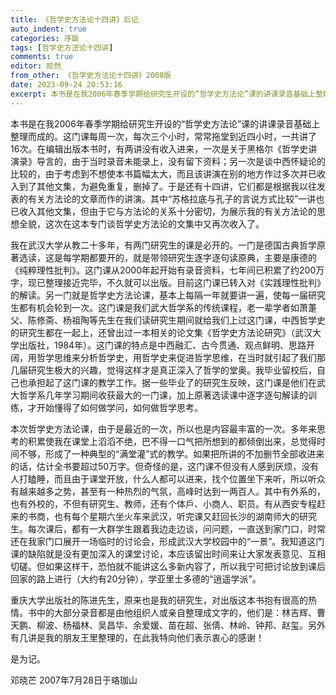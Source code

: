 ```yaml
---
title: 《哲学史方法论十四讲》后记
auto_indent: true
categories: 序跋
tags: [哲学史方法论十四讲]
comments: true
editor: 皎然
from_other: 《哲学史方法论十四讲》2008版
date: 2023-09-24 20:53:16
excerpt: 本书是在我2006年春季学期给研究生开设的“哲学史方法论”课的讲课录音基础上整理而成的。这门课每周一次，每次三个小时，常常拖堂到近四小时，一共讲了16次。在编辑出版本书时，有两讲没有收入进来，一次是关于黑格尔《哲学史讲演录》导言的，由于当时录音未能录上，没有留下资料；另一次是谈中西怀疑论的比较的，由于考虑到不想使本书篇幅太大，而且该讲演在别的地方作过多次并已收入到了其他文集，为避免重复，删掉了。于是还有十四讲，它们都是根据我以往发表的有关方法论的文章而作的讲演。其中“苏格拉底与孔子的言说方式比较”一讲也已收入其他文集，但由于它与方法论的关系十分密切，为展示我的有关方法论的思想全貌，这次在这本专门谈哲学史方法论的文集中又再次收入了。
---
```

本书是在我2006年春季学期给研究生开设的“哲学史方法论”课的讲课录音基础上整理而成的。这门课每周一次，每次三个小时，常常拖堂到近四小时，一共讲了16次。在编辑出版本书时，有两讲没有收入进来，一次是关于黑格尔《哲学史讲演录》导言的，由于当时录音未能录上，没有留下资料；另一次是谈中西怀疑论的比较的，由于考虑到不想使本书篇幅太大，而且该讲演在别的地方作过多次并已收入到了其他文集，为避免重复，删掉了。于是还有十四讲，它们都是根据我以往发表的有关方法论的文章而作的讲演。其中“苏格拉底与孔子的言说方式比较”一讲也已收入其他文集，但由于它与方法论的关系十分密切，为展示我的有关方法论的思想全貌，这次在这本专门谈哲学史方法论的文集中又再次收入了。

我在武汉大学从教二十多年，有两门研究生的课是必开的。一门是德国古典哲学原著选读，这是每学期都要开的，就是带领研究生逐字逐句读原典，主要是康德的《纯粹理性批判》。这门课从2000年起开始有录音资料，七年间已积累了约200万字，现已整理接近完毕，不久就可以出版。目前这门课已转入对《实践理性批判》的解读。另一门就是哲学史方法论课，基本上每隔一年就要讲一遍，使每一届研究生都有机会轮到一次。这门课是我们武大哲学系的传统课程，老一辈学者如萧萐父、陈修斋、杨祖陶等先生在我们读研究生期间就给我们上过这门课，中西哲学史的研究生都在一起上，还曾出过一本相关的论文集《哲学史方法论研究》（武汉大学出版社，1984年）。这门课的特点是中西融汇、古今贯通、观点鲜明、思路开阔，用哲学思维来分析哲学史，用哲学史来促进哲学思维，在当时就引起了我们那几届研究生极大的兴趣，觉得这样才是真正深入了哲学的堂奥。我毕业留校后，自己也承担起了这门课的教学工作。据一些毕业了的研究生反映，这门课是他们在武大哲学系几年学习期间收获最大的一门课，加上原著选读课中逐字逐句解读的训练，才开始懂得了如何做学问，如何做哲学思考。

本次哲学史方法论课，由于是最近的一次，所以也是内容最丰富的一次。多年来思考的积累使我在课堂上滔滔不绝，巴不得一口气把所想到的都倾倒出来，总觉得时间不够，形成了一种典型的“满堂灌”式的教学。如果把所讲的不加删节全部收进来的话，估计全书要超过50万字。但奇怪的是，这门课不但没有人感到厌烦，没有人打瞌睡，而且由于课堂开放，什么人都可以进来，找个位置坐下来听，所以听众有越来越多之势，甚至有一种热烈的气氛，高峰时达到一两百人。其中有外系的，也有外校的，不但有研究生、教师，还有个体戶、小商人、职员。有从西安专程赶来的书商，也有每个星期六坐火车来武汉，听完课又赶回长沙的湖南师大的研究生。每次课后，都有一大群学生跟着我边走边谈，问问题，一直送到家门口，时常还在我家门口展开一场临时的讨论会，形成武汉大学校园中的“一景”。我知道这门课的缺陷就是没有更加深入的课堂讨论，本应该留出时间来让大家发表意见、互相切磋。但如果这样干，恐怕就不能讲这么多新内容了，所以我宁可把讨论放到课后回家的路上进行（大约有20分钟），学亚里士多德的“逍遥学派”。

重庆大学出版社的陈进先生，原来也是我的研究生，对出版这本书抱有很高的热情。书中的大部分录音都是由他组织人或亲自整理成文字的，他们是：林吉辉、曹天鹏、柳波、杨福林、吴昌华、余爱媛、苗在超、张倩、林岭、钟邦、赵玺。另外有几讲是我的朋友王里整理的，在此我特向他们表示衷心的感谢！

是为记。

邓晓芒
2007年7月28日于珞珈山
